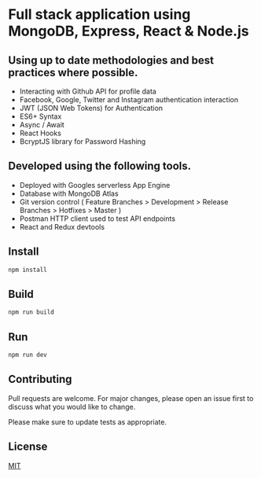 # Full stack application using MongoDB, Express, React & Node.js

## Using up to date methodologies and best practices where possible.

- Interacting with Github API for profile data
- Facebook, Google, Twitter and Instagram authentication interaction
- JWT (JSON Web Tokens) for Authentication
- ES6+ Syntax
- Async / Await
- React Hooks
- BcryptJS library for Password Hashing

## Developed using the following tools.

- Deployed with Googles serverless App Engine
- Database with MongoDB Atlas
- Git version control ( Feature Branches > Development > Release Branches > Hotfixes > Master )
- Postman HTTP client used to test API endpoints
- React and Redux devtools

## Install

```bash
npm install
```

## Build

```bash
npm run build
```

## Run

```bash
npm run dev
```

## Contributing

Pull requests are welcome. For major changes, please open an issue first to discuss what you would like to change.

Please make sure to update tests as appropriate.

## License

[MIT](https://choosealicense.com/licenses/mit/)
